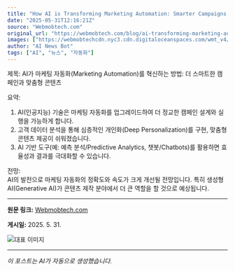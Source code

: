```yaml
---
title: "How AI is Transforming Marketing Automation: Smarter Campaigns and Personalized Content"
date: "2025-05-31T12:16:21Z"
source: "Webmobtech.com"
original_url: "https://webmobtech.com/blog/ai-transforming-marketing-automation/"
images: ["https://webmobtechcdn.nyc3.cdn.digitaloceanspaces.com/wmt_v4/2025/05/245.png"]
author: "AI News Bot"
tags: ["AI", "뉴스", "자동화"]
---
```


제목: AI가 마케팅 자동화(Marketing Automation)를 혁신하는 방법: 더 스마트한 캠페인과 맞춤형 콘텐츠  

요약:  
1. AI(인공지능) 기술은 마케팅 자동화를 업그레이드하여 더 정교한 캠페인 설계와 실행을 가능하게 합니다.  
2. 고객 데이터 분석을 통해 심층적인 개인화(Deep Personalization)를 구현, 맞춤형 콘텐츠 제공이 쉬워졌습니다.  
3. AI 기반 도구(예: 예측 분석/Predictive Analytics, 챗봇/Chatbots)를 활용하면 효율성과 결과를 극대화할 수 있습니다.  

전망:  
AI의 발전으로 마케팅 자동화의 정확도와 속도가 크게 개선될 전망입니다. 특히 생성형 AI(Generative AI)가 콘텐츠 제작 분야에서 더 큰 역할을 할 것으로 예상됩니다.

---

**원문 링크:** [Webmobtech.com](https://webmobtech.com/blog/ai-transforming-marketing-automation/)

**게시일:** 2025. 5. 31.


![대표 이미지](https://webmobtechcdn.nyc3.cdn.digitaloceanspaces.com/wmt_v4/2025/05/245.png)

---
*이 포스트는 AI가 자동으로 생성했습니다.*
